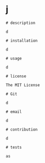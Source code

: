 # j

    # description
    
    d
    
    # installation
    
    d
    
    # usage
    
    d
    
    # license
    
    The MIT License
    
    # Git
    
    d
    
    # email
    
    d
    
    # contribution
    
    d

    # tests

    as